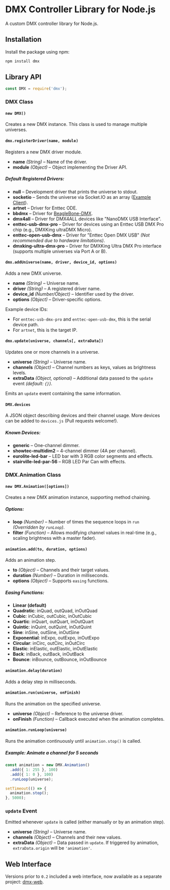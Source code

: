 # DMX Controller Library for Node.js

A custom DMX controller library for Node.js.

## Installation

Install the package using npm:

```sh
npm install dmx
```

## Library API

```javascript
const DMX = require('dmx');
```

### DMX Class

#### `new DMX()`

Creates a new DMX instance. This class is used to manage multiple universes.

#### `dmx.registerDriver(name, module)`

Registers a new DMX driver module.

- **name** *(String)* – Name of the driver.
- **module** *(Object)* – Object implementing the Driver API.

##### Default Registered Drivers:

- **null** – Development driver that prints the universe to stdout.
- **socketio** – Sends the universe via Socket.IO as an array ([Example Client](./demo_socket_client.js)).
- **artnet** – Driver for Enttec ODE.
- **bbdmx** – Driver for [BeagleBone-DMX](https://github.com/boxysean/beaglebone-DMX).
- **dmx4all** – Driver for DMX4ALL devices like "NanoDMX USB Interface".
- **enttec-usb-dmx-pro** – Driver for devices using an Enttec USB DMX Pro chip (e.g., DMXKing ultraDMX Micro).
- **enttec-open-usb-dmx** – Driver for "Enttec Open DMX USB" *(Not recommended due to hardware limitations)*.
- **dmxking-ultra-dmx-pro** – Driver for DMXKing Ultra DMX Pro interface (supports multiple universes via Port A or B).

#### `dmx.addUniverse(name, driver, device_id, options)`

Adds a new DMX universe.

- **name** *(String)* – Universe name.
- **driver** *(String)* – A registered driver name.
- **device_id** *(Number/Object)* – Identifier used by the driver.
- **options** *(Object)* – Driver-specific options.

Example device IDs:
- For `enttec-usb-dmx-pro` and `enttec-open-usb-dmx`, this is the serial device path.
- For `artnet`, this is the target IP.

#### `dmx.update(universe, channels[, extraData])`

Updates one or more channels in a universe.

- **universe** *(String)* – Universe name.
- **channels** *(Object)* – Channel numbers as keys, values as brightness levels.
- **extraData** *(Object, optional)* – Additional data passed to the `update` event *(default: `{}`)*.

Emits an `update` event containing the same information.

#### `DMX.devices`

A JSON object describing devices and their channel usage. More devices can be added to `devices.js` (Pull requests welcome!).

##### Known Devices:

- **generic** – One-channel dimmer.
- **showtec-multidim2** – 4-channel dimmer (4A per channel).
- **eurolite-led-bar** – LED bar with 3 RGB color segments and effects.
- **stairville-led-par-56** – RGB LED Par Can with effects.

### DMX.Animation Class

#### `new DMX.Animation([options])`

Creates a new DMX animation instance, supporting method chaining.

##### Options:

- **loop** *(Number)* – Number of times the sequence loops in `run` *(Overridden by `runLoop`)*.
- **filter** *(Function)* – Allows modifying channel values in real-time (e.g., scaling brightness with a master fader).

#### `animation.add(to, duration, options)`

Adds an animation step.

- **to** *(Object)* – Channels and their target values.
- **duration** *(Number)* – Duration in milliseconds.
- **options** *(Object)* – Supports `easing` functions.

##### Easing Functions:

- **Linear (default)**
- **Quadratic**: inQuad, outQuad, inOutQuad
- **Cubic**: inCubic, outCubic, inOutCubic
- **Quartic**: inQuart, outQuart, inOutQuart
- **Quintic**: inQuint, outQuint, inOutQuint
- **Sine**: inSine, outSine, inOutSine
- **Exponential**: inExpo, outExpo, inOutExpo
- **Circular**: inCirc, outCirc, inOutCirc
- **Elastic**: inElastic, outElastic, inOutElastic
- **Back**: inBack, outBack, inOutBack
- **Bounce**: inBounce, outBounce, inOutBounce

#### `animation.delay(duration)`

Adds a delay step in milliseconds.

#### `animation.run(universe, onFinish)`

Runs the animation on the specified universe.

- **universe** *(Object)* – Reference to the universe driver.
- **onFinish** *(Function)* – Callback executed when the animation completes.

#### `animation.runLoop(universe)`

Runs the animation continuously until `animation.stop()` is called.

##### Example: Animate a channel for 5 seconds

```javascript
const animation = new DMX.Animation()
  .add({ 1: 255 }, 100)
  .add({ 1: 0 }, 100)
  .runLoop(universe);

setTimeout(() => {
  animation.stop();
}, 5000);
```

### `update` Event

Emitted whenever `update` is called (either manually or by an animation step).

- **universe** *(String)* – Universe name.
- **channels** *(Object)* – Channels and their new values.
- **extraData** *(Object)* – Data passed in `update`. If triggered by animation, `extraData.origin` will be `'animation'`.

## Web Interface

Versions prior to `0.2` included a web interface, now available as a separate project: [dmx-web](https://github.com/node-dmx/dmx-web).
